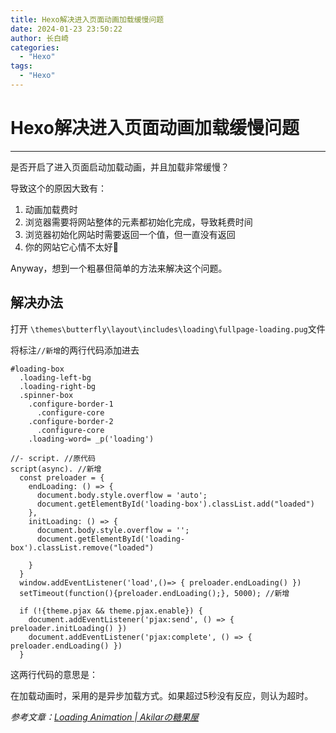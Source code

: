 ```yaml
---
title: Hexo解决进入页面动画加载缓慢问题
date: 2024-01-23 23:50:22
author: 长白崎
categories:
  - "Hexo"
tags:
  - "Hexo"
---
```




# Hexo解决进入页面动画加载缓慢问题

---

是否开启了进入页面启动加载动画，并且加载非常缓慢？

导致这个的原因大致有：

1. 动画加载费时
2. 浏览器需要将网站整体的元素都初始化完成，导致耗费时间
3. 浏览器初始化网站时需要返回一个值，但一直没有返回
4. 你的网站它心情不太好🧐



Anyway，想到一个粗暴但简单的方法来解决这个问题。

## 解决办法

打开 `\themes\butterfly\layout\includes\loading\fullpage-loading.pug`文件

将标注`//新增`的两行代码添加进去

```
#loading-box
  .loading-left-bg
  .loading-right-bg
  .spinner-box
    .configure-border-1
      .configure-core
    .configure-border-2
      .configure-core
    .loading-word= _p('loading')

//- script. //原代码
script(async). //新增
  const preloader = {
    endLoading: () => {
      document.body.style.overflow = 'auto';
      document.getElementById('loading-box').classList.add("loaded")
    },
    initLoading: () => {
      document.body.style.overflow = '';
      document.getElementById('loading-box').classList.remove("loaded")

    }
  }
  window.addEventListener('load',()=> { preloader.endLoading() })
  setTimeout(function(){preloader.endLoading();}, 5000); //新增

  if (!{theme.pjax && theme.pjax.enable}) {
    document.addEventListener('pjax:send', () => { preloader.initLoading() })
    document.addEventListener('pjax:complete', () => { preloader.endLoading() })
  }
```

这两行代码的意思是：

在加载动画时，采用的是异步加载方式。如果超过5秒没有反应，则认为超时。



*参考文章：[Loading Animation | Akilarの糖果屋](https://akilar.top/posts/3d221bf2/)*
